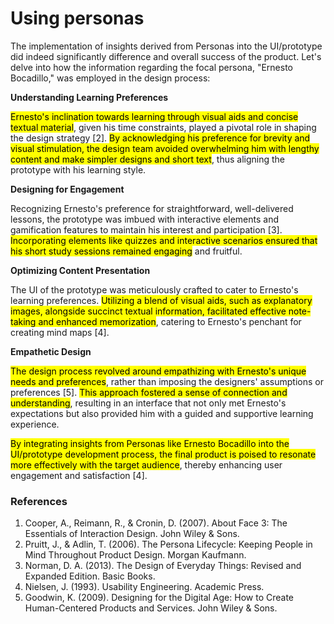 # Using personas

The implementation of insights derived from Personas into the UI/prototype did indeed significantly difference and overall success of the product. Let's delve into how the information regarding the focal persona, "Ernesto Bocadillo," was employed in the design process:

**Understanding Learning Preferences**

<mark>Ernesto's inclination towards learning through visual aids and concise textual material</mark>, given his time constraints, played a pivotal role in shaping the design strategy [2]. <mark>By acknowledging his preference for brevity and visual stimulation, the design team avoided overwhelming him with lengthy content and make simpler designs and short text</mark>, thus aligning the prototype with his learning style.

**Designing for Engagement**

Recognizing Ernesto's preference for straightforward, well-delivered lessons, the prototype was imbued with interactive elements and gamification features to maintain his interest and participation [3]. <mark>Incorporating elements like quizzes and interactive scenarios ensured that his short study sessions remained engaging</mark> and fruitful.

**Optimizing Content Presentation**

The UI of the prototype was meticulously crafted to cater to Ernesto's learning preferences. <mark>Utilizing a blend of visual aids, such as explanatory images, alongside succinct textual information, facilitated effective note-taking and enhanced memorization</mark>, catering to Ernesto's penchant for creating mind maps [4].

**Empathetic Design**

<mark>The design process revolved around empathizing with Ernesto's unique needs and preferences</mark>, rather than imposing the designers' assumptions or preferences [5]. <mark>This approach fostered a sense of connection and understanding</mark>, resulting in an interface that not only met Ernesto's expectations but also provided him with a guided and supportive learning experience.

<mark>By integrating insights from Personas like Ernesto Bocadillo into the UI/prototype development process, the final product is poised to resonate more effectively with the target audience</mark>, thereby enhancing user engagement and satisfaction [4].


### References

1. Cooper, A., Reimann, R., & Cronin, D. (2007). About Face 3: The Essentials of Interaction Design. John Wiley & Sons.
2. Pruitt, J., & Adlin, T. (2006). The Persona Lifecycle: Keeping People in Mind Throughout Product Design. Morgan Kaufmann.
3. Norman, D. A. (2013). The Design of Everyday Things: Revised and Expanded Edition. Basic Books.
4. Nielsen, J. (1993). Usability Engineering. Academic Press.
5. Goodwin, K. (2009). Designing for the Digital Age: How to Create Human-Centered Products and Services. John Wiley & Sons.